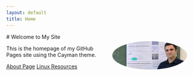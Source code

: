 ```yaml
---
layout: default
title: Home
---
```

<img src="/assets/images/GitHub cover.png" alt="Your Name" style="width:200px; border-radius:50%; margin:20px; float:right;">
# Welcome to My Site

This is the homepage of my GitHub Pages site using the Cayman theme.

[About Page](/about)
[Linux Resources](/linux)

